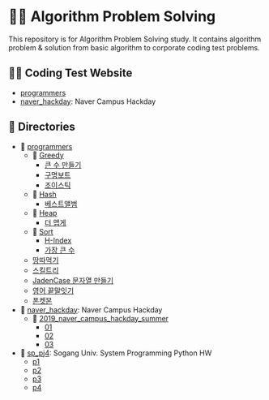 # 👨‍💻 Algorithm Problem Solving
This repository is for Algorithm Problem Solving study. It contains algorithm problem & solution from basic algorithm to corporate coding test problems. 

## 👩‍💻  Coding Test Website
* [programmers](https://www.welcomekakao.com/learn/challenges)
* [naver_hackday](https://github.com/NAVER-CAMPUS-HACKDAY/common): Naver Campus Hackday

## 📁 Directories
* 📁 [programmers](./programmers)
    * 📁 [Greedy](./programmers/greedy)
        * [큰 수 만들기](./programmers/greedy/큰_수_만들기.py)
        * [구명보트](./programmers/greedy/구명보트.py)
        * [조이스틱](./programmers/greedy/joystick.py)
    * 📁 [Hash](./programmers/hash)
        * [베스트앨범](./programmers/hash/베스트앨범.py)
    * 📁 [Heap](./programmers/heap)
        * [더 맵게](./programmers/heap/더_맵게.py)
    * 📁 [Sort](./programmers/sort)
        * [H-Index](./programmers/sort/H-Index.py)
        * [가장 큰 수](./programmers/sort/가장_큰_수.py)
    * [땅따먹기](./programmers/땅따먹기.py)
    * [스킬트리](./programmers/스킬트리.py)
    * [JadenCase 문자열 만들기](./programmers/jadencase.py)
    * [영어 끝말잇기](./programmers/end_to_end.py)
    * [폰켓몬](./programmers/phonekemon.py)
* 📁 [naver_hackday](./naver_campus_hackday): Naver Campus Hackday
    * 📁 [2019_naver_campus_hackday_summer](./naver_campus_hackday/2019_naver_campus_hackday_summer)
        * [01](./naver_campus_hackday/2019_naver_campus_hackday_summer/01.py)
        * [02](./naver_campus_hackday/2019_naver_campus_hackday_summer/02.py)
        * [03](./naver_campus_hackday/2019_naver_campus_hackday_summer/03.py)
* 📁 [sp_pj4](./sp_pj4): Sogang Univ. System Programming Python HW
    * [p1](./sp_pj4/p1.ipynb)
    * [p2](./sp_pj4/p2.ipynb)
    * [p3](./sp_pj4/p3.ipynb)
    * [p4](./sp_pj4/p4.ipynb) 
